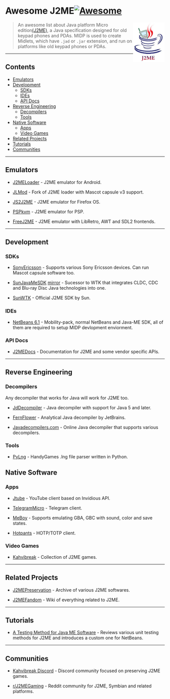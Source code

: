 # Awesome J2ME[![Awesome](https://awesome.re/badge.svg)](https://awesome.re)

[<img src="j2me-logo.jpg" align="right" width="100">](https://www.oracle.com/java/technologies/javameoverview.html)

> An awesome list about Java platform Micro edition[(J2ME)](https://en.wikipedia.org/wiki/Java_Platform,_Micro_Edition), a Java specification designed for old keypad phones and PDAs. MIDP is used to create Midlets, which have `.jad` or `.jar` extension, and run on platforms like old keypad phones or PDAs.


---

## Contents

- [Emulators](#emulators)
- [Development](#development)
    - [SDKs](#sdks)
    - [IDEs](#ides)
    - [API Docs](#api-docs)
- [Reverse Engineering](#reverse-engineering)
    - [Decompilers](#decompilers)
    - [Tools](#tools)
- [Native Software](#native-software)
    - [Apps](#apps)
    - [Video Games](#video-games)
- [Related Projects](#related-projects)
- [Tutorials](#tutorials)
- [Communities](#communities)

---

## Emulators

- [J2MELoader](https://github.com/nikita36078/J2ME-Loader) - J2ME emulator for Android.

- [JLMod](https://github.com/woesss/JL-Mod) - Fork of J2ME loader with Mascot capsule v3 support.

- [JS2J2ME](https://github.com/szatkus/js2me) - J2ME emulator for Firefox OS.

- [PSPkvm](https://sourceforge.net/projects/pspkvm/) - J2ME emulator for PSP.

- [FreeJ2ME](https://github.com/hex007/freej2me) - J2ME emulator with LibRetro, AWT and SDL2 frontends.


---

## Development

### SDKs

- [SonyEricsson](https://archive.org/details/semc_java_me_cldc_sdk.2-5-0-6) - Supports various Sony Ericsson devices. Can run Mascot capsule software too.
  
- [SunJavaMeSDK](https://www.oracle.com/java/technologies/javame-sdk/java-me-sdk-v30.html)  [mirror](https://archive.org/details/sun_java_me_sdk-3_0-win) - Sucessor to WTK that integrates CLDC, CDC and Blu-ray Disc Java technologies into one.

- [SunWTK](https://www.oracle.com/java/technologies/java-archive-downloads-javame-downloads.html#sun_java_wireless_toolkit-2.5.2_01) - Official J2ME SDK by Sun.

### IDEs

- [NetBeans 6.1](https://archive.org/download/netbeans-olds/6.1) -  Mobility-pack,  normal NetBeans and Java-ME SDK, all of them are required to setup MIDP devlopment enviorment.


### API Docs

- [J2MEDocs](https://nikita36078.github.io/J2ME_Docs) - Documentation for J2ME and some vendor specific APIs.

---

## Reverse Engineering

### Decompilers

Any decompiler that works for Java will work for J2ME too.

- [JdDecompiler](https://java-decompiler.github.io) - Java decompiler with support for Java 5 and later.  

- [FernFlower](https://github.com/fesh0r/fernflower) - Analytical Java decompiler by JetBrains.

- [Javadecompilers.com](https://www.javadecompilers.com) - Online Java decompiler that supports various decompilers.


### Tools

- [PyLng](https://github.com/CakesTwix/pylng) - HandyGames .lng file parser written in Python.


## Native Software

### Apps

- [Jtube](https://github.com/shinovon/JTube) - YouTube client based on Invidious API.

- [TelegramMicro](https://github.com/faissaloo/telegram-micro) - Telegram client.

- [MeBoy](http://arktos.se/meboy) - Supports emulating GBA, GBC with sound, color and save states.

- [Hotpants](https://github.com/baumschubser/hotpants/) - HOTP/TOTP client.


### Video Games

- [Kahvibreak](https://bluemaxima.org/kahvibreak) - Collection of J2ME games.

---

## Related Projects

- [J2MEPreservation](https://github.com/j2me-preservation/j2me-preservation) - Archive of various J2ME softwares.

- [J2MEFandom](https://www.j2me.fandom.com/wiki) - Wiki of everything related to J2ME.

---

## Tutorials

- [A Testing Method for Java ME Software](https://doi.org/10.1109/EmbeddedCom-ScalCom.2009.21) - Reviews various unit testing methods for J2ME and introduces a custom one for NetBeans.


---

## Communities
 
- [Kahvibreak Discord](https://discord.gg/8TgbHAG) - Discord community focused on preserving J2ME games.

- [r/J2MEGaming](https://reddit.com/r/j2megaming) - Reddit community for J2ME, Symbian and related platforms.

